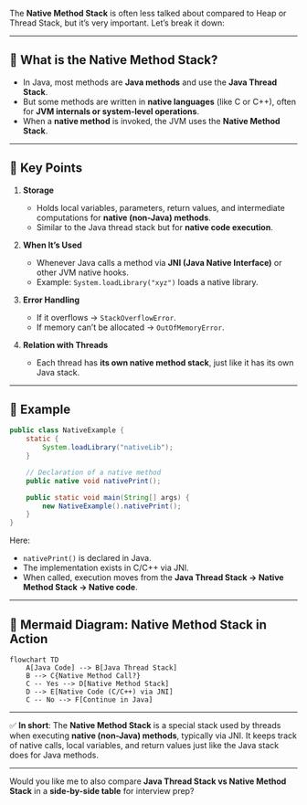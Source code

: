 The **Native Method Stack** is often less talked about compared to Heap or Thread Stack, but it’s very important. Let’s break it down:

---

## 🔹 What is the Native Method Stack?

* In Java, most methods are **Java methods** and use the **Java Thread Stack**.
* But some methods are written in **native languages** (like C or C++), often for **JVM internals or system-level operations**.
* When a **native method** is invoked, the JVM uses the **Native Method Stack**.

---

## 🔹 Key Points

1. **Storage**

   * Holds local variables, parameters, return values, and intermediate computations for **native (non-Java) methods**.
   * Similar to the Java thread stack but for **native code execution**.

2. **When It’s Used**

   * Whenever Java calls a method via **JNI (Java Native Interface)** or other JVM native hooks.
   * Example: `System.loadLibrary("xyz")` loads a native library.

3. **Error Handling**

   * If it overflows → `StackOverflowError`.
   * If memory can’t be allocated → `OutOfMemoryError`.

4. **Relation with Threads**

   * Each thread has **its own native method stack**, just like it has its own Java stack.

---

## 🔹 Example

```java
public class NativeExample {
    static {
        System.loadLibrary("nativeLib");
    }

    // Declaration of a native method
    public native void nativePrint();

    public static void main(String[] args) {
        new NativeExample().nativePrint();
    }
}
```

Here:

* `nativePrint()` is declared in Java.
* The implementation exists in C/C++ via JNI.
* When called, execution moves from the **Java Thread Stack → Native Method Stack → Native code**.

---

## 🔹 Mermaid Diagram: Native Method Stack in Action

```mermaid
flowchart TD
    A[Java Code] --> B[Java Thread Stack]
    B --> C{Native Method Call?}
    C -- Yes --> D[Native Method Stack]
    D --> E[Native Code (C/C++) via JNI]
    C -- No --> F[Continue in Java]
```

---

✅ **In short**: The **Native Method Stack** is a special stack used by threads when executing **native (non-Java) methods**, typically via JNI. It keeps track of native calls, local variables, and return values just like the Java stack does for Java methods.

---

Would you like me to also compare **Java Thread Stack vs Native Method Stack** in a **side-by-side table** for interview prep?
